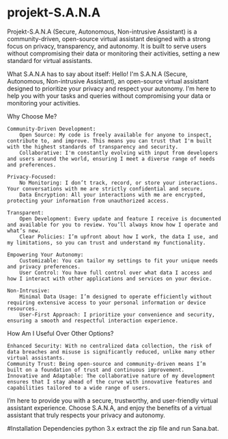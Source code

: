# projekt-S.A.N.A
Projekt-S.A.N.A (Secure, Autonomous, Non-intrusive Assistant) is a community-driven, open-source virtual assistant designed with a strong focus on privacy, transparency, and autonomy. It is built to serve users without compromising their data or monitoring their activities, setting a new standard for virtual assistants.

What S.A.N.A has to say about itself:
Hello! I'm S.A.N.A (Secure, Autonomous, Non-intrusive Assistant), an open-source virtual assistant designed to prioritize your privacy and respect your autonomy. I'm here to help you with your tasks and queries without compromising your data or monitoring your activities.

Why Choose Me?

    Community-Driven Development:
        Open Source: My code is freely available for anyone to inspect, contribute to, and improve. This means you can trust that I'm built with the highest standards of transparency and security.
        Collaborative: I'm constantly evolving with input from developers and users around the world, ensuring I meet a diverse range of needs and preferences.

    Privacy-Focused:
        No Monitoring: I don’t track, record, or store your interactions. Your conversations with me are strictly confidential and secure.
        Data Encryption: All your interactions with me are encrypted, protecting your information from unauthorized access.

    Transparent:
        Open Development: Every update and feature I receive is documented and available for you to review. You’ll always know how I operate and what’s new.
        Clear Policies: I’m upfront about how I work, the data I use, and my limitations, so you can trust and understand my functionality.

    Empowering Your Autonomy:
        Customizable: You can tailor my settings to fit your unique needs and privacy preferences.
        User Control: You have full control over what data I access and how I interact with other applications and services on your device.

    Non-Intrusive:
        Minimal Data Usage: I’m designed to operate efficiently without requiring extensive access to your personal information or device resources.
        User-First Approach: I prioritize your convenience and security, ensuring a smooth and respectful interaction experience.

How Am I Useful Over Other Options?

    Enhanced Security: With no centralized data collection, the risk of data breaches and misuse is significantly reduced, unlike many other virtual assistants.
    Community Trust: Being open-source and community-driven means I’m built on a foundation of trust and continuous improvement.
    Innovative and Adaptable: The collaborative nature of my development ensures that I stay ahead of the curve with innovative features and capabilities tailored to a wide range of users.

I’m here to provide you with a secure, trustworthy, and user-friendly virtual assistant experience. Choose S.A.N.A, and enjoy the benefits of a virtual assistant that truly respects your privacy and autonomy.

#Installation
Dependencies
    python 3.x
extract the zip file and run Sana.bat.


